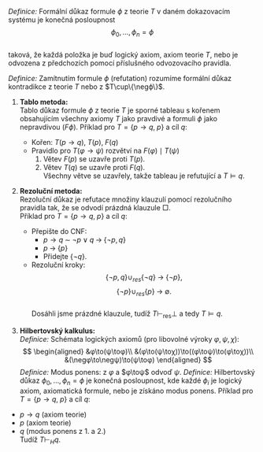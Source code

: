 *Definice:* Formální důkaz formule $ϕ$ z teorie $T$ v daném dokazovacím systému je konečná posloupnost  
$$
ϕ_0,\dots,ϕ_n = ϕ
$$  
taková, že každá položka je buď logický axiom, axiom teorie $T$, nebo je odvozena z předchozích pomocí příslušného odvozovacího pravidla.

*Definice:* Zamítnutím formule $ϕ$ (refutation) rozumíme formální důkaz kontradikce z teorie $T$ nebo z $T\cup\{\negϕ\}$.

1. **Tablo metoda:**  
Tablo důkaz formule $ϕ$ z teorie $T$ je sporné tableau s kořenem obsahujícím všechny axiomy $T$ jako pravdivé a formuli $ϕ$ jako nepravdivou ($Fϕ$). 
Příklad pro $T=\{p\to q,\;p\}$ a cíl $q$:  
   - Kořen: $T(p\to q),\;T(p),\;F(q)$  
   - Pravidlo pro $T(φ→ψ)$ rozvětví na $F(φ)\mid T(ψ)$  
     1. Větev $F(p)$ se uzavře proti $T(p)$.  
     2. Větev $T(q)$ se uzavře proti $F(q)$.  
Všechny větve se uzavřely, takže tableau je refutující a $T\models q$. 

2. **Rezoluční metoda:**  
Rezoluční důkaz je refutace množiny klauzulí pomocí rezolučního pravidla tak, že se odvodí prázdná klauzule $\Box$.  
Příklad pro $T=\{p\to q,\;p\}$ a cíl $q$:  
   - Přepište do CNF:  
      - $p\to q\;\sim\;\neg p\lor q\;\to\;\{\neg p,q\}$  
      - $p\;\to\;\{p\}$  
      - Přidejte $\{\neg q\}$.  
   - Rezoluční kroky:  
$$
\{\neg p,q\} \cup_{res}\{\neg q\}\;\to\;\{\neg p\},
$$
$$
\{\neg p\}\cup_{res}\{p\}\;\to\;\emptyset.
$$  
Dosáhli jsme prázdné klauzule, tudíž $T\vdash_\text{res}\bot$ a tedy $T\models q$. 
3. **Hilbertovský kalkulus:**  
*Definice:* Schémata logických axiomů (pro libovolné výroky $φ,ψ,χ$):  
$$
   \begin{aligned}
   &φ\to(ψ\toφ)\\
   &(φ\to(ψ\toχ))\to((φ\toψ)\to(φ\toχ))\\
   &(\negφ\to\negψ)\to(ψ\toφ)
   \end{aligned}
$$
*Definice:* Modus ponens: z $φ$ a $φ\toψ$ odvoď $ψ$. 
*Definice:* Hilbertovský důkaz $ϕ_0,\dots,ϕ_n=ϕ$ je konečná posloupnost, kde každé $ϕ_i$ je logický axiom, axiomatická formule, nebo je získáno modus ponens.
Příklad pro $T=\{p\to q,\;p\}$ a cíl $q$:  
- $p\to q$ (axiom teorie)  
- $p$       (axiom teorie)  
- $q$       (modus ponens z 1. a 2.)  
Tudíž $T\vdash_H q$.
